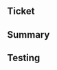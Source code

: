 <!-- Hi! Feel free to leave in these comments, they won't show up in the output. Please provide as full context as you can for this PR. Discuss edge cases, implications for other features, anything else that would help the reviewer review this better. Add testing details as applicable and useful for the reviewer. -->

## Ticket

<!-- Link to the relevant Asana ticket(s) -->

## Summary

<!-- What does this PR do? -->

## Testing

<!-- How and where was this tested -->

